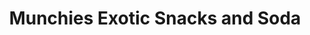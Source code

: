 ---
title: "Munchies Exotic Snacks and Soda"
url: /holland/munchies-exotic-snacks-and-soda/
shop: convenience
---